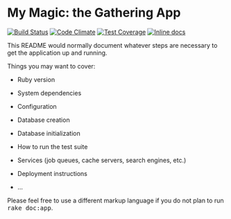 My Magic: the Gathering App
==
[![Build Status](https://travis-ci.org/walshification/mtg-app.svg?branch=master)](https://travis-ci.org/walshification/mtg-app) [![Code Climate](https://codeclimate.com/github/walshification/mtg-app/badges/gpa.svg)](https://codeclimate.com/github/walshification/mtg-app) [![Test Coverage](https://codeclimate.com/github/walshification/mtg-app/badges/coverage.svg)](https://codeclimate.com/github/walshification/mtg-app/coverage) [![Inline docs](http://inch-ci.org/github/walshification/mtg-app.svg?branch=master)](http://inch-ci.org/github/walshification/mtg-app)

This README would normally document whatever steps are necessary to get the
application up and running.

Things you may want to cover:

* Ruby version

* System dependencies

* Configuration

* Database creation

* Database initialization

* How to run the test suite

* Services (job queues, cache servers, search engines, etc.)

* Deployment instructions

* ...


Please feel free to use a different markup language if you do not plan to run
<tt>rake doc:app</tt>.
